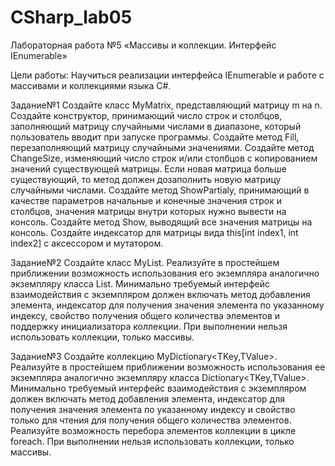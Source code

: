 # CSharp_lab05
Лабораторная работа №5
«Массивы и коллекции. Интерфейс IEnumerable»

Цели работы:
Научиться реализации интерфейса IEnumerable и работе с массивами и коллекциями языка C#.

Задание№1
Создайте класс MyMatrix, представляющий матрицу m на n.
Создайте конструктор, принимающий число строк и столбцов, заполняющий матрицу случайными числами в диапазоне, который пользователь вводит при запуске программы.
Создайте метод Fill, перезаполняющий матрицу случайными значениями.
Создайте метод ChangeSize, изменяющий число строк и/или столбцов с копированием значений существующей матрицы. Если новая матрица больше существующий, то метод должен дозаполнить новую матрицу случайными числами.
Создайте метод ShowPartialy, принимающий в качестве параметров начальные и конечные значения строк и столбцов, значения матрицы внутри которых нужно вывести на консоль.
Создайте метод Show, выводящий все значения матрицы на консоль.
Создайте индексатор для матрицы вида this[int index1, int index2] с аксессором и мутатором.

Задание№2
Создайте класс MyList<T>.
Реализуйте в простейшем приближении возможность использования его экземпляра аналогично экземпляру класса List<T>.
Минимально требуемый интерфейс взаимодействия с экземпляром должен включать метод добавления элемента, индексатор для получения значения элемента по указанному индексу, свойство получения общего количества элементов и поддержку инициализатора коллекции.
При выполнении нельзя использовать коллекции, только массивы.

Задание№3
Создайте коллекцию MyDictionary<TKey,TValue>.
Реализуйте в простейшем приближении возможность использования ее экземпляра аналогично экземпляру класса Dictionary<TKey,TValue>.
Минимально требуемый интерфейс взаимодействия с экземпляром должен включать метод добавления элемента, индексатор для получения значения элемента по указанному индексу и свойство только для чтения для получения общего количества элементов.
Реализуйте возможность перебора элементов коллекции в цикле foreach. При выполнении нельзя использовать коллекции, только массивы.


